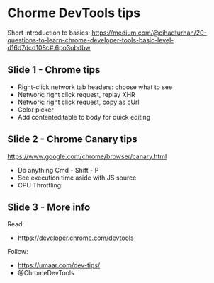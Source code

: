 # Chorme DevTools tips

Short introduction to basics:
https://medium.com/@cihadturhan/20-questions-to-learn-chrome-developer-tools-basic-level-d16d7dcd108c#.6po3obdbw

## Slide 1 - Chrome tips

* Right-click network tab headers: choose what to see
* Network: right click request, replay XHR
* Network: right click request, copy as cUrl
* Color picker
* Add contenteditable to body for quick editing

## Slide 2 - Chrome Canary tips

https://www.google.com/chrome/browser/canary.html

* Do anything Cmd - Shift - P
* See execution time aside with JS source
* CPU Throttling 

## Slide 3 - More info

Read:
* https://developer.chrome.com/devtools

Follow:

* https://umaar.com/dev-tips/
* @ChromeDevTools




